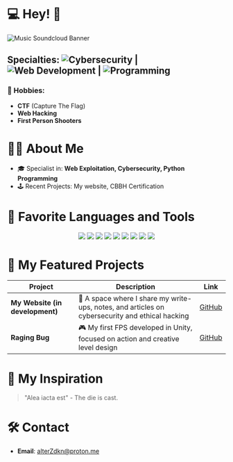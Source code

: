 # 💻 Hey! 👾

![Music Soundcloud Banner](https://github.com/user-attachments/assets/83728517-1390-4ca1-97ba-788d5cd11128)

## Specialties: ![Cybersecurity](https://img.shields.io/badge/-Cybersecurity-34eb8f?style=for-the-badge) | ![Web Development](https://img.shields.io/badge/-Web_Development-34cceb?style=for-the-badge) | ![Programming](https://img.shields.io/badge/-Programming-eb34d2?style=for-the-badge)

### 👾 Hobbies:
- **CTF** (Capture The Flag)
- **Web Hacking**
- **First Person Shooters**

# 🧑‍💻 About Me
- 🎓 Specialist in: **Web Exploitation, Cybersecurity, Python Programming**
- 🕹️ Recent Projects: My website, CBBH Certification

# 🔧 Favorite Languages and Tools
<p align="center">
  <img src="https://img.shields.io/badge/-Python-000?logo=python&logoColor=34eb98&style=for-the-badge" />
  <img src="https://img.shields.io/badge/-JavaScript-000?logo=javascript&logoColor=34cceb&style=for-the-badge" />
  <img src="https://img.shields.io/badge/-Linux-000?logo=linux&logoColor=ff34cb&style=for-the-badge" />
  <img src="https://img.shields.io/badge/-Burp_Suite-000?logo=burp-suite&logoColor=orange&style=for-the-badge" />
  <img src="https://img.shields.io/badge/-OWASP_ZAP-000?logo=owasp&logoColor=34cceb&style=for-the-badge" />
  <img src="https://img.shields.io/badge/-SQLmap-000?logo=sqlite&logoColor=34eb98&style=for-the-badge" />
  <img src="https://img.shields.io/badge/-Nmap-000?logo=nmap&logoColor=ff34cb&style=for-the-badge" />
  <img src="https://img.shields.io/badge/-Sublist3r-000?logo=python&logoColor=34eb98&style=for-the-badge" />
  <img src="https://img.shields.io/badge/-Dirb-000?logo=gnu-bash&logoColor=34cceb&style=for-the-badge" />
</p>

# 🚀 My Featured Projects
| Project                          | Description                                                         | Link     |
|-----------------------------------|---------------------------------------------------------------------|----------|
| **My Website (in development)**                    | 📜 A space where I share my write-ups, notes, and articles on cybersecurity and ethical hacking | [GitHub](#) |
| **Raging Bug**                    | 🎮 My first FPS developed in Unity, focused on action and creative level design | [GitHub](#) |



# 🎯 My Inspiration
> "Alea iacta est" - The die is cast.

# 🛠️ Contact
- **Email**: [alterZdkn@proton.me](mailto:alterZdkn@proton.me)
